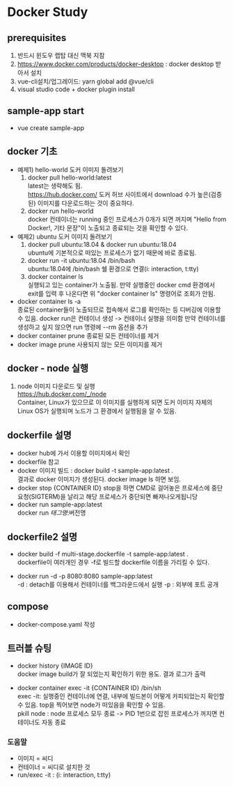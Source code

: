 # Docker Study

## prerequisites

1. 반드시 윈도우 랩탑 대신 맥북 지참
2. <https://www.docker.com/products/docker-desktop> : docker desktop 받아서 설치
3. vue-cli설치/업그레이드: yarn global add @vue/cli
4. visual studio code + docker plugin install

## sample-app start

* vue create sample-app

## docker 기초

* 예제1) hello-world 도커 이미지 돌려보기
  1. docker pull hello-world:latest  
latest는 생략해도 됨.  
<https://hub.docker.com/> 도커 허브 사이트에서 download 수가 높은(검증된) 이미지를 다운로드하는 것이 중요하다.
  2. docker run hello-world  
docker 컨테이너는 running 중인 프로세스가 0개가 되면 꺼지며 "Hello from Docker!, 기타 문장"이 노출되고 종료되는 것을 확인할 수 있다.
* 예제2) ubuntu 도커 이미지 돌려보기
  1. docker pull ubuntu:18.04 & docker run ubuntu:18.04  
ubuntu에 기본적으로 떠있는 프로세스가 없기 때문에 바로 종료됨.
  2. docker run -it ubuntu:18.04 /bin/bash  
ubuntu:18.04에 /bin/bash 쉘 환경으로 연결(i: interaction, t:tty)
  3. docker container ls  
실행되고 있는 container가 노출됨. 만약 실행중인 docker cmd 환경에서 exit를 입력 후 나온다면 위 "docker container ls" 명령어로 조회가 안됨.
* docker container ls -a  
종료된 container들이 노출되므로 접속해서 로그를 확인하는 등 디버깅에 이용할 수 있음.
docker run은 컨테이너 생성 -> 컨테이너 실행을 의미함
만약 컨테이너를 생성하고 싶지 않으면 run 명령에 --rm 옵션을 추가
* docker container prune
종료된 모든 컨테이너를 제거
* docker image prune
사용되지 않는 모든 이미지를 제거

## docker - node 실행

1. node 이미지 다운로드 및 실행  
<https://hub.docker.com/_/node>  
Container, Linux가 있으므로 이 이미지를 실행하게 되면 도커 이미지 자체의 Linux OS가 실행되며 노드가 그 환경에서 실행됨을 알 수 있음.

## dockerfile 설명

* docker hub에 가서 이용할 이미지에서 확인
* dockerfile 참고
* docker 이미지 빌드 : docker build -t sample-app:latest .  
결과로 docker 이미지가 생성된다. docker image ls 하면 보임.
* docker stop {CONTAINER ID} stop을 하면 CMD로 걸어놓은 프로세스에 중단 요청(SIGTERM)을 날리고 해당 프로세스가 중단되면 빠져나오게됩니당
* docker run sample-app:latest  
docker run $태그명:$버전명

## dockerfile2 설명

* docker build -f multi-stage.dockerfile -t sample-app:latest .  
dockerfile이 여러개인 경우 -f로 빌드할 dockerfile 이름을 가리킬 수 있다.

* docker run -d -p 8080:8080 sample-app:latest  
-d : detach를 이용해서 컨테이너를 백그라운드에서 실행
-p : 외부에 포트 공개

## compose

* docker-compose.yaml 작성  


## 트러블 슈팅

* docker history {IMAGE ID}  
docker image build가 잘 되었는지 확인하기 위한 용도. 결과 로그가 출력

* docker container exec -it {CONTAINER ID} /bin/sh  
exec -it: 실행중인 컨테이너에 연결, 내부에 빌드본이 어떻게 카피되었는지 확인할 수 있음.
top을 찍어보면 node가 떠있음을 확인할 수 있음.  
pkill node : node 프로세스 모두 종료 -> PID 1번으로 잡힌 프로세스가 꺼지면 컨테이너도 자동 종료


### 도움말

* 이미지 = 씨디
* 컨테이너 = 씨디로 설치한 것
* run/exec -it : (i: interaction, t:tty)
